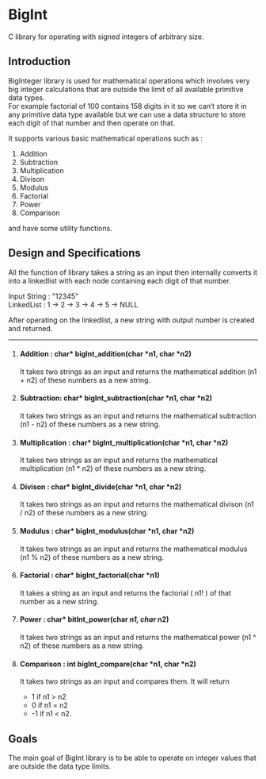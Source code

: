 # BigInt
C library for operating with signed integers of arbitrary size.

## Introduction
BigInteger library is used for mathematical operations which involves very big integer calculations that are outside the limit of all available primitive data types.  
For example factorial of 100 contains 158 digits in it so we can’t store it in any primitive data type available but we can use a data structure to store each digit of that number and then operate on that.   

It supports various basic mathematical operations such as :

1. Addition
2. Subtraction
3. Multiplication
4. Divison
5. Modulus
6. Factorial
7. Power
8. Comparison 

and have some utility functions.


## Design and Specifications 

All the function of library takes a string as an input then internally converts it into a linkedlist with each node containing each digit of that number.

Input String : "12345"  
LinkedList : 1 -> 2 -> 3 -> 4 -> 5 -> NULL

After operating on the linkedlist, a new string with output number is created and returned.

*****

1. #### Addition  : char* bigInt_addition(char *n1, char *n2) 
    It takes two strings as an input and returns the mathematical addition (n1 + n2) of these numbers as a new string.

2. #### Subtraction: char* bigInt_subtraction(char *n1, char *n2) 
    It takes two strings as an input and returns the mathematical subtraction (n1 - n2) of these numbers as a new string.

3. #### Multiplication : char* bigInt_multiplication(char *n1, char *n2)  
    It takes two strings as an input and returns the mathematical multiplication (n1 * n2) of these numbers as a new string.

4. #### Divison : char* bigInt_divide(char *n1, char *n2) 
    It takes two strings as an input and returns the mathematical divison (n1 / n2) of these numbers as a new string.

5. #### Modulus : char* bigInt_modulus(char *n1, char *n2) 
    It takes two strings as an input and returns the mathematical modulus (n1 % n2) of these numbers as a new string.

6. #### Factorial : char* bigInt_factorial(char *n1) 
    It takes a string as an input and returns the factorial ( n1! ) of that number as a new string.

7. #### Power : char* bitInt_power(char *n1, char* n2) 
    It takes two strings as an input and returns the mathematical power (n1 ^ n2) of these numbers as a new string.

8. #### Comparison : int bigInt_compare(char *n1, char *n2)
    It takes two strings as an input and compares them. It will return  
     * 1 if n1 > n2  
     * 0 if n1 = n2  
     * -1 if n1 < n2.


## Goals
The main goal of BigInt library is to be able to operate on integer values that are outside the data type limits.
